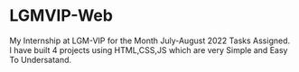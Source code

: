 # LGMVIP-Web
My Internship at LGM-VIP for the Month July-August 2022 Tasks Assigned.
I have built 4 projects using HTML,CSS,JS which are very Simple and Easy To Undersatand.
